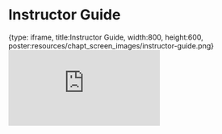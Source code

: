 # Instructor Guide
 
{type: iframe, title:Instructor Guide, width:800, height:600, poster:resources/chapt_screen_images/instructor-guide.png}
![](https://www.c-moor.org/module_biological_databases/no_toc/instructor-guide.html)
 

 
